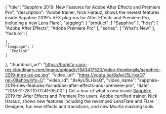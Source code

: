 {
  "title": "Sapphire 2019: New Features for Adobe After Effects and Premiere Pro",
  "description": "Adobe trainer, Nick Harauz, shows the newest features inside Sapphire 2019's VFX plug-ins for After Effects and Premiere Pro, including a new Lens Flare",
  "tagging": {
    "product": [
      "Sapphire"
    ],
    "host": [
      "Adobe After Effects",
      "Adobe Premiere Pro"
    ],
    "series": [
      "What's New"
    ],
    "feature": [

    ],
    "language": [
      "English"
    ]
  },
  "thumbnail_url": "https://borisfx-com-res.cloudinary.com/image/upload/v1543417520/video-thumbnails/sapphire-2019-intro-ae-pp.jpg",
  "video_url": "https://youtu.be/8sAyU5LHxaQ?rel=0&showinfo=0",
  "video_id": "8sAyU5LHxaQ",
  "video_name": "sapphire-2019-new-features-for-adobe-after-effects-and-premiere-pro",
  "date": "2018-11-28T10:01:41-05:00"
}
Get a tour of what's new inside [Sapphire](https://borisfx.com/products/sapphire/ "Boris FX - Sapphire") 2019 for After Effects and Premiere Pro users. Adobe certified trainer, Nick Harauz, shows new features including the revamped LensFlare and Flare Designer, fun new effects and transitions, and new Mocha masking tools.
